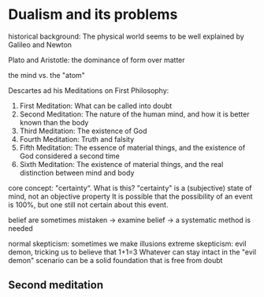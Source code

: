 # Dualism and its problems

historical background:
The physical world seems to be well explained by Galileo and Newton

Plato and Aristotle: the dominance of form over matter

the mind vs. the "atom"

Descartes ad his Meditations on First Philosophy:

1. First Meditation: What can be called into doubt
2. Second Meditation: The nature of the human mind, and how it is better known than the body
3. Third Meditation: The existence of God
4. Fourth Meditation: Truth and falsity
5. Fifth Meditation: The essence of material things, and the existence of God considered a second time
6. Sixth Meditation: The existence of material things, and the real distinction between mind and body

core concept: "certainty“. What is this?
"certainty" is a (subjective) state of mind, not an objective property
It is possible that the possibility of an event is 100%, but one still not certain about this event.

belief are sometimes mistaken -> examine belief -> a systematic method is needed

normal skepticism: sometimes we make illusions
extreme skepticism: evil demon, tricking us to believe that 1+1=3
Whatever can stay intact in the "evil demon" scenario can be a solid foundation that is free from doubt

## Second meditation
